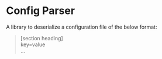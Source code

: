 # Config Parser  

A library to deserialize a configuration file of the below format:  

> [section heading]  
> key=value  
> ...  
